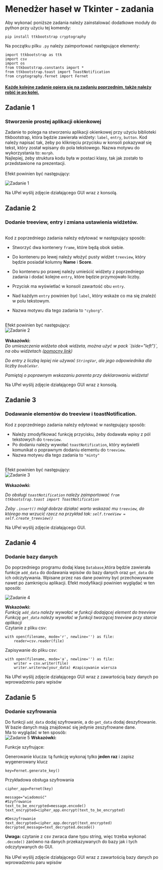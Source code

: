 # Menedżer haseł w Tkinter - zadania
Aby wykonać poniższe zadania należy zainstalować dodatkowe moduły do python przy użyciu tej komendy:
```
pip install ttkbootstrap cryptography
```
Na początku pilku `.py` należy zaimportować następujące elementy:
```
import ttkbootstrap as ttk
import csv
import os
from ttkbootstrap.constants import *
from ttkbootstrap.toast import ToastNotification
from cryptography.fernet import Fernet
```
<h4><u>Każde kolejne zadanie opiera się na zadaniu poprzednim, także należy robić je po kolei.</u></h4>

<h2>Zadanie 1</h2>
<h3>Stworzenie prostej aplikacji okienkowej</h3>

Zadanie to polega na stworzeniu aplikacji okienkowej przy użyciu biblioteki ttkbootstrap, która będzie zawierała widżety: `label`, `entry`, `button`. Kod należy napisać tak, żeby po kliknięciu przycisku w konsoli pokazywał się tekst, który został wpisany do pola tekstowego. Nazwa motywu do wykorzystania to: `morph`.
<br>
Najlepiej, żeby struktura kodu była w postaci klasy, tak jak  zostało to przedstawione na prezentacji.
<br><br>
Efekt powinien być następujący:

<img title="Zadanie 1" src="images/task1.png">
<br> 

Na UPel wyślij zdjęcie działającego GUI wraz z konsolą.


<h2>Zadanie 2</h2>
<h3>Dodanie treeview, entry i zmiana ustawienia widżetów.</h3>
<br>
Kod z poprzedniego zadania należy edytować w następujący sposób:

* Stworzyć dwa kontenery `frame`, które będą obok siebie.

* Do konteneru po lewej należy włożyć pusty widżet `treeview`, który będzie posiadał kolumny <b>Name</b> i <b>Score</b>.</li>

* Do konteneru po prawej należy umieścić widżety z poprzedniego zadania i dodać kolejne `entry`, które będzie przymojwało liczby.

* Przycisk ma wyświetlać w konsoli zawartość obu `entry`.

* Nad każdym `entry` powinien być `label`, który wskaże co ma się znaleźć w polu tekstowym.

* Nazwa motywu dla tego zadania to `"cyborg"`.
<br>
Efekt powinien być następujący:<br>
<img title="Zadanie 2" src="images/task2.png">
<br>
<br>
<b>Wskazówki:</b>
<br>
<i>Do umieszczenia widżeta obok widżeta, można użyć w pack `(side="left")`, na obu widżetach (<a href="https://www.pythontutorial.net/tkinter/tkinter-pack/">pomocny link</a>)</i>
<br>

<i>Do entry z liczbą lepiej nie używać `StringVar`, ale jego odpowiednika dla liczby `DoubleVar`.</i>
<br> 

<i>Pamiętaj o poprawnym wskazaniu parenta przy deklarowaniu widżeta!</i>
<br>

Na UPel wyślij zdjęcie działającego GUI wraz z konsolą.

<h2>Zadanie 3</h2>
<h3>Dodawanie elementów do treeview i toastNotification.</h3>

Kod z poprzedniego zadania należy edytować w następujący sposób:

* Należy zmodyfikować funkcję przycisku, żeby dodawała wpisy z pól tekstowych do `treeview`.
* Po dodaniu należy wywołać `toastNotification`, który wyświetli komunikat o poprawnym dodaniu elementu do `treeview`.
* Nazwa motywu dla tego zadania to `"minty"`
<br>
Efekt powinien być następujący:<br>
<img title="Zadanie 3" src="images/task3.png">
<br>
<br>
<b>Wskazówki:</b>
<br>

<i>Do obsługi `toastNotification` należy zaimportować `from ttkbootstrap.toast import ToastNotification`</i>
<br>

<i>Żeby `.insert()` mógł dobrze działać warto wskazać mu `treeview`, do którego ma wrzucić rzecz na przykład tak: `self.treeView = self.create_treeview()`</i>
<br>

Na UPel wyślij zdjęcie działającego GUI.






<h2>Zadanie 4</h2>
<h3>Dodanie bazy danych</h3>

Do poprzedniego programu dodaj klasę `Database`,która będzie zawierała funkcje `add_data` do dodawania wpisów do bazy danych oraz `get_data` do ich odczytywania. Wpisane przez nas dane powinny być przechowywane nawet po zamknięciu aplikacji.
Efekt modyfikacji powinien wyglądać w ten sposób:

<img title="Zadanie 4" src="images/task4.png">

<b>Wskazówki:</b>
<br>
<i>Funkcję `add_data` należy wywołać w funkcji dodającej element do treeview</i>
<br>
<i>Funkcję `get_data` należy wywołać w funkcji tworzącej treeview przy starcie aplikacji</i>
<br>
Czytanie z pliku csv:

```
with open(filename, mode='r', newline='') as file:
    reader=csv.reader(file)
```
Zapisywanie do pliku csv:

```
with open(filename, mode='a', newline='') as file:
    writer = csv.writer(file)
    writer.writerow(your_data) #zapisywanie wiersza
```
Na UPel wyślij zdjęcie działającego GUI wraz z zawartością bazy danych po wprowadzeniu paru wpisów
<h2>Zadanie 5</h2>
<h3>Dodanie szyfrowania</h3>

Do funkcji `add_data` dodaj szyfrowanie, a do `get_data` dodaj deszyfrowanie. W bazie danych mają znajdować się jedynie zeszyfrowane dane. <br>
Ma to wyglądać w ten sposób:
<br>
<img title="Zadanie 5" src="images/task5.png">
<b>Wskazówki:</b>

Funkcje szyfrujące:

Generowanie klucza: tą funkcję wykonaj tylko <b>jeden raz</b> i zapisz wygenerowany klucz

```
key=Fernet.generate_key()
```
Przykładowa obsługa szyfrowania

```
cipher_app=Fernet(key)

message="wiadomość"
#Szyfrowanie
text_to_be_encrypted=message.encode()
text_encrypted=cipher_app.encrypt(text_to_be_encrypted)

#Deszyfrowanie
text_decrypted=cipher_app.decrypt(text_encrypted)
decrypted_message=text_decrypted.decode()
```
<b>Uwaga:</b>
czytanie z csv zwraca dane typu string, więc trzeba wykonać  `.decode()` zarówno na danych przekazywanych do bazy jak i tych odczytywanych do GUI.  <br><br>
Na UPel wyślij zdjęcie działającego GUI wraz z zawartością bazy danych po wprowadzeniu paru wpisów
